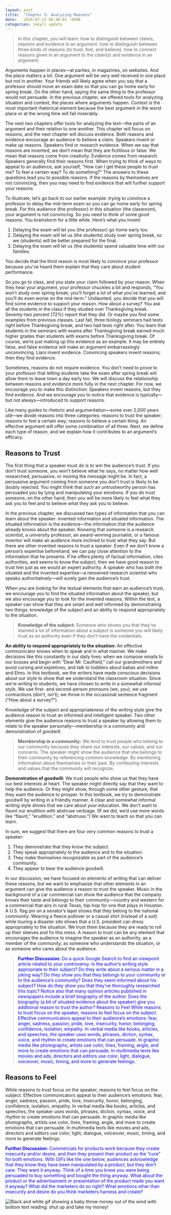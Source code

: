 ```yaml
---
layout: post
title:  "Chapter 5: Analyzing Reasons"
date:   2020-07-23 08:46:01 -0500
categories: jekyll update
---
```


> In this chapter, you will learn:
how to distinguish between claims, reasons and evidence in an argument.
how to distinguish between three kinds of reasons (to trust, feel, and believe).
how to connect reasons given in an argument to the claim(s) and evidence in an argument.

Arguments happen in places—at parties, in magazines, on websites. And the place matters a lot. One argument will be very well received in one place but not in another. Your friends will likely agree when you say that a professor should move an exam date so that you can go home early for spring break. On the other hand, saying the same thing to the professor would not persuade. In the previous chapter, we offered tools for analyzing situation and context, the places where arguments happen. Context is the most important rhetorical element because the best argument in the worst place or at the wrong time will fail miserably.

The next two chapters offer tools for analyzing the text—the parts of an argument and their relation to one another. This chapter will focus on reasons, and the next chapter will discuss evidence. Both reasons and evidence encourage an audience to believe a claim. Speakers invent or make up reasons. Speakers find or research evidence. When we say that reasons are invented, we don’t mean that they are fictitious or false. We mean that reasons come from creativity. Evidence comes from research. Speakers generally find their reasons first. When trying to think of ways to appeal to an audience, ask yourself, “How can I get these people to trust me? To feel a certain way? To do something?” The answers to these questions lead you to possible reasons. If the reasons by themselves are not convincing, then you may need to find evidence that will further support your reasons.

To illustrate, let’s go back to our earlier example: trying to convince a professor to delay the mid-term exam so you can go home early for spring break. For this audience (the professor) in this situation (the classroom), your argument is not convincing. So you need to think of some good reasons. You brainstorm for a little while. Here’s what you invent:
1. Delaying the exam will let you (the professor) go home early too.
2. Delaying the exam will let us (the students) study over spring break, so we (students) will be better prepared for the final.
3. Delaying the exam will let us (the students) spend valuable time with our families.


You decide that the third reason is most likely to convince your professor because you’ve heard them explain that they care about student performance.

So you go to class, and you state your claim followed by your reason. When they hear your argument, your professor chuckles a bit and responds, “You won’t study over spring break; you’ll forget a lot of what you’ve learned; and you’ll do even worse on the mid-term.” Undaunted, you decide that you will find some evidence to support your reason. How about a survey? You ask all the students in the class if they studied over Thanksgiving break. Seventy-two percent (72%) report that they did. Or maybe you find some examples from previous classes. Last fall, three biology seminars had tests right before Thanksgiving break, and two had tests right after. You learn that students in the seminars with exams after Thanksgiving break earned much higher grades than students with exams before Thanksgiving break. Of course, we’re just making up this evidence as an example. It may be entirely false, and false evidence will make an argument embarrassingly unconvincing. Liars invent evidence. Convincing speakers invent reasons; then they find evidence.

Sometimes, reasons do not require evidence. You don’t need to prove to your professor that letting students take the exam after spring break will allow them to leave town a day early too. We will discuss the relationship between reasons and evidence more fully in the next chapter. For now, we encourage you to make this distinction: Speakers invent reasons, but they find evidence. And we encourage you to notice that evidence is typically—but not always—introduced to support reasons.

Like many guides to rhetoric and argumentation—some over 2,000 years old—we divide reasons into three categories: reasons to trust the speaker; reasons to feel a certain way; reasons to believe a certain thing. An effective argument will offer some combination of all three. Next, we define each type of reason, and we explain how it contributes to an argument’s efficacy.

## Reasons to Trust
The first thing that a speaker must do is to win the audience’s trust. If you don’t trust someone, you won’t believe what he says, no matter how well researched, persuasive, or moving the message might be. In fact, a persuasive argument coming from someone you don’t trust is likely to be doubly rejected. You might think that such an untrustworthy person has persuaded you by lying and manipulating your emotions. If you do trust someone, on the other hand, then you will be more likely to feel what they ask you to feel and to believe what they ask you to believe.

In the previous chapter, we discussed two types of information that you can learn about the speaker: invented information and situated information. The situated information is the evidence—the information that the audience already knows about the speaker. Knowing that someone is a research scientist, a university professor, an award-winning journalist, or a famous inventor will make an audience more inclined to trust what they say. But there are other invented reasons to trust a speaker. Even if we don’t know a person’s expertise beforehand, we can pay close attention to the information that he presents. If he offers plenty of factual information, cites authorities, and seems to know the subject, then we have good reason to trust him just as we would an expert authority. A speaker who has both the situated and the invented expertise—a renowned research scientist who speaks authoritatively—will surely gain the audience’s trust.

When you are looking for the textual elements that earn an audience’s trust, we encourage you to find the situated information about the speaker, but we also encourage you to look for the invented reasons. Within the text, a speaker can show that they are smart and well informed by demonstrating two things: knowledge of the subject and an ability to respond appropriately to the situation.

> **Knowledge of the subject:** Someone who shows you that they’ve  learned a lot of information about a subject is someone you will likely trust as an authority even if they don’t have the credentials.
>
**An ability to respond appropriately to the situation:** An effective communicator knows when to speak and in what manner. We make decisions like this constantly in our daily lives: when we compose emails to our bosses and begin with “Dear Mr. Caulfield,” call our grandmothers and avoid cursing and expletives, and talk to toddlers about babas and milkie and Elmo. In this textbook, we the writers have made conscious decisions about our style to show that we understand the classroom situation. Since we’re writing to students, we have chosen to write in a somewhat informal style. We use first- and second-person pronouns (we, you); we use contractions (don’t, isn’t); we throw in the occasional sentence fragment (“How about a survey?”).

Knowledge of the subject and appropriateness of the writing style give the audience reason to trust an informed and intelligent speaker. Two other elements give the audience reasons to trust a speaker by allowing them to relate to the speaker personally—membership in a community and demonstration of goodwill.

> **Membership in a community:** We tend to trust people who belong to our community because they share our interests, our values, and our concerns. The speaker might show the audience that she belongs to their community by referencing common knowledge. By mentioning information about themselves or their past. By confessing interests and values that the community will recognize.
>
**Demonstration of goodwill:** We trust people who show us that they have our best interests at heart. The speaker might directly say that they want to help the audience. Or they might show, through some other gesture, that they want the audience to prosper. In this textbook, we try to demonstrate goodwill by writing in a friendly manner. A clear and somewhat informal writing style shows that we care about your education. We don’t want to flaunt our erudition with abstruse verbiage. (If we did, we’d use more words like “flaunt,” “erudition,” and “abstruse.”) We want to teach so that you can learn.

In sum, we suggest that there are four very common reasons to trust a speaker:
1. They demonstrate that they know the subject.
2. They speak appropriately to the audience and to the situation.
3. They make themselves recognizable as part of the audience’s community.
4. They appear to bear the audience goodwill.

In our discussion, we have focused on elements of writing that can deliver these reasons, but we want to emphasize that other elements in an argument can give the audience a reason to trust the speaker. Music in the background of a car commercial can show the audience that the company knows their taste and belongs to their community—country and western for a commercial that airs in rural Texas, hip-hop for one that plays in Houston. A U.S. flag pin on a senator’s lapel shows that they belong to the national community. Wearing a fleece pullover or a casual shirt (instead of a suit) while touring a disaster site shows that a U.S. president can dress appropriately to the situation. We trust them because they are ready to roll up their sleeves and fix this mess. A reason to trust can be any element that encourages the audience to imagine the speaker as an authority, as a member of the community, as someone who understands the situation, or as someone who cares about the audience.

> <span style="color:blue"> **Further Discussion:** Do a quick Google Search to find an viewpoint article related to your controversy. Is the author’s writing style appropriate to their subject? Do they write about a serious matter in a joking way? Do they show you that they belongs to your community or to the audience’s community? Does they seem informed about his subject? How do they show you that they’ve thoroughly researched this topic? Notice also that many opinion articles published in newspapers include a brief biography of the author. Does the biography (a bit of situated evidence about the speaker) give you additional reason to trust the author?
> Reasons to Feel
While reasons to trust focus on the speaker, reasons to feel focus on the subject. Effective communicators appeal to their audience’s emotions: fear, anger, sadness, passion, pride, love, insecurity, honor, belonging, confidence, isolation, empathy. In verbal media like books, articles, and speeches, the speaker uses words, phrases, diction, syntax, voice, and rhythm to create emotions that can persuade. In graphic media like photographs, artists use color, lines, framing, angle, and more to create emotions that can persuade. In multimedia texts like movies and ads, directors and editors use color, light, dialogue, voiceover, music, timing, and more to generate feelings.

## Reasons to Feel

While reasons to trust focus on the speaker, reasons to feel focus on the subject. Effective communicators appeal to their audience’s emotions: fear, anger, sadness, passion, pride, love, insecurity, honor, belonging, confidence, isolation, empathy. In verbal media like books, articles, and speeches, the speaker uses words, phrases, diction, syntax, voice, and rhythm to create emotions that can persuade. In graphic media like photographs, artists use color, lines, framing, angle, and more to create emotions that can persuade. In multimedia texts like movies and ads, directors and editors use color, light, dialogue, voiceover, music, timing, and more to generate feelings.

<span style="color:blue"> **Further Discussion:** Commercials for products work because they create insecurity and/or desire, and then they present their product as the “cure” for both emotions. With GIFs like the one below, audiences acknowledge that they know they have been manipulated by a product, but they don’t care. They want it anyway. Think of a time you knew you were being persuaded to buy something and bought the thing anyway. What about the product or the advertisement or presentation of the product made you want it anyway? What did the marketers do so right? What emotions other than insecurity and desire do you think marketers harness and create?

![Black and white gif showing a baby throw money out of the wind with bottom text reading: shut up and take my money!](https://raw.githubusercontent.com/andrewheermans/Controversies-Open-Access-Edition/gh-pages/controversies-baby-gif.gif)
